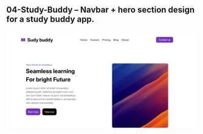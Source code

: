 ## 04-Study-Buddy – Navbar + hero section design for a study buddy app.  
   ![Study Buddy](../screenshots/study-buddy.png)  